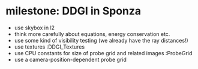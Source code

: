 # milestone: DDGI in Sponza
  - use skybox in l2
  - think more carefully about equations, energy conservation etc.
  - use some kind of visibility testing (we already have the ray distances!)
  - use textures :DDGI_Textures
  - use CPU constants for size of probe grid and related images :ProbeGrid
  - use a camera-position-dependent probe grid
